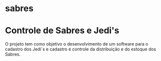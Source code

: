 # sabres
<h1>Controle de Sabres e Jedi's</h1>
<p>O projeto tem como objetivo o desenvolvimento de um software para o cadastro dos Jedi`s e cadastro e controle da distribuição e do estoque dos Sabres.</p>
